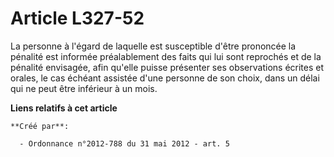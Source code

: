 # Article L327-52

La personne à l'égard de laquelle est susceptible d'être prononcée la pénalité est informée préalablement des faits qui lui
sont reprochés et de la pénalité envisagée, afin qu'elle puisse présenter ses observations écrites et orales, le cas échéant
assistée d'une personne de son choix, dans un délai qui ne peut être inférieur à un mois.

**Liens relatifs à cet article**

	**Créé par**:

	  - Ordonnance n°2012-788 du 31 mai 2012 - art. 5
